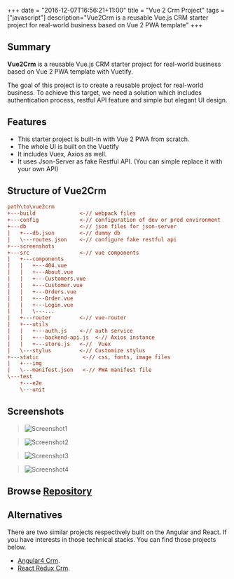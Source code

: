 +++
date = "2016-12-07T16:56:21+11:00"
title = "Vue 2 Crm Project"
tags = ["javascript"]
description="Vue2Crm is a reusable Vue.js CRM starter project for real-world business based on Vue 2 PWA template"
+++

## Summary

**Vue2Crm** is a reusable Vue.js CRM starter project for real-world business based on Vue 2 PWA template with Vuetify.  

The goal of this project is to create a reusable project for real-world business. To achieve this target, we need a solution which includes authentication process, restful API feature and simple but elegant UI design. 


## __Features__

* This starter project is built-in with Vue 2 PWA from scratch.
* The whole UI is built on the Vuetify
* It includes Vuex, Axios as well.
* It uses Json-Server as fake Restful API. (You can simple replace it with your own API)

## Structure of Vue2Crm

``` ini
path\to\vue2crm
+---build              <-// webpack files
+---config             <-// configuration of dev or prod environment
+---db                 <-// json files for json-server
|   +---db.json        <-// dummy db
|   \---routes.json    <-// configure fake restful api
+---screenshots
+---src                <-// vue components 
|   +---components
|   |   +---404.vue
|   |   +---About.vue
|   |   +---Customers.vue
|   |   +---Customer.vue
|   |   +---Orders.vue
|   |   +---Order.vue
|   |   +---Login.vue
|   |   \---...
|   +---router         <-// vue-router
|   +---utils
|   |   +---auth.js    <-// auth service
|   |   +---backend-api.js  <-// Axios instance 
|   |   +---store.js   <-//  Vuex
|   \---stylus         <-// Customize stylus
+---static              <-// css, fonts, image files
|   +---img
|   \---manifest.json   <-// PWA manifest file
\---test
    +---e2e
    \---unit

```


## Screenshots

> ![Screenshot1](/img/v2crm-screenshot-1.jpg)

> ![Screenshot2](/img/v2crm-screenshot-2.jpg)

> ![Screenshot3](/img/v2crm-screenshot-3.jpg)

> ![Screenshot4](/img/v2crm-screenshot-4.jpg)



## Browse [Repository](https://github.com/harryho/vue2crm.git)



## __Alternatives__

There are two similar projects respectively built on the Angular and React. If you have interests in those technical stacks. You can find those projects below.

* [Angular4 Crm](/projects/reetek-angular4-crm).
* [React Redux Crm](/projects/reetek-react-crm).
